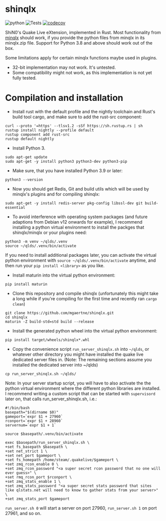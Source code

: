 # shinqlx
![python](https://img.shields.io/badge/python-3.8%7C3.9%7C3.10%7C3.11-blue.svg)
![Tests](https://github.com/mgaertne/shinqlx/actions/workflows/test.yml/badge.svg)
[![codecov](https://codecov.io/gh/mgaertne/shinqlx/branch/main/graph/badge.svg?token=VK9QI52BZX)](https://codecov.io/gh/mgaertne/shinqlx)

ShiN0's Quake Live eXtension, implemented in Rust. Most functionality from [minqlx](https://raw.githubusercontent.com/MinoMino/minqlx) should work, if you provide the python files from minqlx in its minqlx.zip file. Support for Python 3.8 and above should work out of the box.

Some limitations apply for certain minqlx functions maybe used in plugins.
* 32-bit implementation may not work. It's untested.
* Some compatibility might not work, as this implementation is not yet fully tested.

# Compilation and installation
- Install rust with the default profile and the nightly toolchain and Rust's build tool cargo, and make sure to add the rust-src component:
```shell
curl --proto '=https' --tlsv1.2 -sSf https://sh.rustup.rs | sh
rustup install nightly --profile default
rustup component add rust-src
rustup default nightly
```

- Install Python 3.

```shell
sudo apt-get update
sudo apt-get -y install python3 python3-dev python3-pip
```

- Make sure, that you have installed Python 3.9 or later:
```shell
python3 --version
```

- Now you should get Redis, Git and build utils which will be used by minqlx's plugins and for compiling shinqlx:
```shell
sudo apt-get -y install redis-server pkg-config libssl-dev git build-essential
```

- To avoid interference with operating system packages (and future adaptions from Debian v12 onwards for example), I recommend installing a python virtual environment to install the packges that shinqlx/minqlx or your plugins need:
```shell
python3 -m venv ~/qlds/.venv
source ~/qlds/.venv/bin/activate
```
If you need to install additional packages later, you can activate the virtual python environment with `source ~/qlds/.venv/bin/activate` anytime, and then run your `pip install <library>` as you like.

- Install maturin into the virtual python environment:
```shell
pip install maturin
```

- Clone this repository and compile shinqlx (unfortunately this might take a long while if you're compiling for the first time and recently ran `cargo clean`)

```shell
git clone https://github.com/mgaertne/shinqlx.git
cd shinqlx
maturin -Z build-std=std build --release
```

- Install the generated python wheel into the virtual python environment:
```shell
pip install target/wheels/shinqlx*.whl
```

- Copy the convenience script `run_server_shinqlx.sh` into `~/qlds`, or whatever other directory you might have installed the quake live dedicated server files in. (Note: The remaining sections assume you installed the dedicated server into ~/qlds)
```shell
cp run_server_shinqlx.sh ~/qlds/
```

Note: In your server startup script, you will have to also activate the the python virtual environment where the different python libraries are installed. I recommend writing a custom script that can be started with `supervisord` later on, that calls run_server_shinqlx.sh, i.e.:
```shell
#!/bin/bash
basepath="$(dirname $0)"
gameport=`expr $1 + 27960`
rconport=`expr $1 + 28960`
servernum=`expr $1 + 1`

source $basepath/.venv/bin/activate

exec $basepath/run_server_shinqlx.sh \
+set fs_basepath $basepath \
+set net_strict 1 \
+set net_port $gameport \
+set fs_homepath /home/steam/.quakelive/$gameport \
+set zmq_rcon_enable 0 \
+set zmq_rcon_password "<a super secret rcon password that no one will ever guess>" \
+set rmq_rcon_port $rconport \
+set zmq_stats_enable 1 \
+set zmq_stats_password "<a super secret stats password that sites like qlstats.net will need to know to gather stats from your server>" \
+set zmq_stats_port $gameport
```

`run_server.sh 0` will start a server on port 27960, `run_server.sh 1` on port 27961, and so on.
